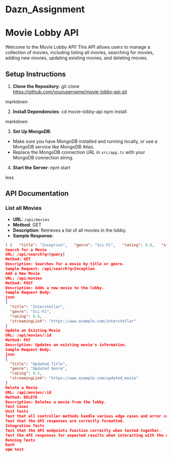 # Dazn_Assignment 

# Movie Lobby API

Welcome to the Movie Lobby API! This API allows users to manage a collection of movies, including listing all movies, searching for movies, adding new movies, updating existing movies, and deleting movies.

## Setup Instructions

1. **Clone the Repository**: 
git clone https://github.com/yourusername/movie-lobby-api.git

markdown


2. **Install Dependencies**:
cd movie-lobby-api
npm install

markdown


3. **Set Up MongoDB**:
- Make sure you have MongoDB installed and running locally, or use a MongoDB service like MongoDB Atlas.
- Replace the MongoDB connection URL in `src/app.ts` with your MongoDB connection string.

4. **Start the Server**:
npm start

less


## API Documentation

### List all Movies
- **URL**: `/api/movies`
- **Method**: GET
- **Description**: Retrieves a list of all movies in the lobby.
- **Sample Response**:
```json
[ {   "title": "Inception",   "genre": "Sci-Fi",   "rating": 8.8,   "streamingLink": "https://www.example.com/inception" }, {   "title": "The Dark Knight",   "genre": "Action",   "rating": 9.0,   "streamingLink": "https://www.example.com/dark_knight" }]
Search for a Movie
URL: /api/search?q={query}
Method: GET
Description: Searches for a movie by title or genre.
Sample Request: /api/search?q=Inception
Add a New Movie
URL: /api/movies
Method: POST
Description: Adds a new movie to the lobby.
Sample Request Body:
json
{
  "title": "Interstellar",
  "genre": "Sci-Fi",
  "rating": 8.6,
  "streamingLink": "https://www.example.com/interstellar"
}
Update an Existing Movie
URL: /api/movies/:id
Method: PUT
Description: Updates an existing movie's information.
Sample Request Body:
json
{
  "title": "Updated Title",
  "genre": "Updated Genre",
  "rating": 9.5,
  "streamingLink": "https://www.example.com/updated_movie"
}
Delete a Movie
URL: /api/movies/:id
Method: DELETE
Description: Deletes a movie from the lobby.
Test Cases
Unit Tests
Test that all controller methods handle various edge cases and error conditions appropriately.
Test that the API responses are correctly formatted.
Integration Tests
Test that the API endpoints function correctly when tested together.
Test the API responses for expected results when interacting with the database.
Running Tests
bash
npm test
